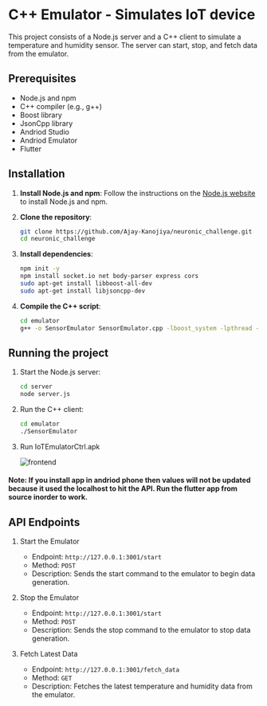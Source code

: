 # C++ Emulator - Simulates IoT device

This project consists of a Node.js server and a C++ client to simulate a temperature and humidity sensor. The server can start, stop, and fetch data from the emulator.

## Prerequisites

- Node.js and npm
- C++ compiler (e.g., g++)
- Boost library
- JsonCpp library
- Andriod Studio
- Andriod Emulator
- Flutter

## Installation

1. **Install Node.js and npm**: Follow the instructions on the [Node.js website](https://nodejs.org/) to install Node.js and npm.

2. **Clone the repository**:
   ```sh
   git clone https://github.com/Ajay-Kanojiya/neuronic_challenge.git
   cd neuronic_challenge

3. **Install dependencies**:
    ```sh
    npm init -y
    npm install socket.io net body-parser express cors
    sudo apt-get install libboost-all-dev
    sudo apt-get install libjsoncpp-dev

4. **Compile the C++ script**:
    ```sh
    cd emulator
    g++ -o SensorEmulator SensorEmulator.cpp -lboost_system -lpthread -ljsoncpp

## Running the project

1. Start the Node.js server:
    ```sh
    cd server
    node server.js

2. Run the C++ client:
    ```sh
    cd emulator
    ./SensorEmulator

3. Run IoTEmulatorCtrl.apk

    ![frontend](images/frontend_screen.png)

#### Note: If you install app in andriod phone then values will not be updated because it used the localhost to hit the API. Run the flutter app from source inorder to work.

## API Endpoints

1. Start the Emulator

    * Endpoint: ```http://127.0.0.1:3001/start```
    * Method: ```POST```
    * Description: Sends the start command to the emulator to begin data generation.

2. Stop the Emulator

    * Endpoint: ```http://127.0.0.1:3001/start```
    * Method: ```POST```
    * Description: Sends the stop command to the emulator to stop data generation.    

3. Fetch Latest Data

    * Endpoint: ```http://127.0.0.1:3001/fetch_data```
    * Method: ```GET```
    * Description: Fetches the latest temperature and humidity data from the emulator.    